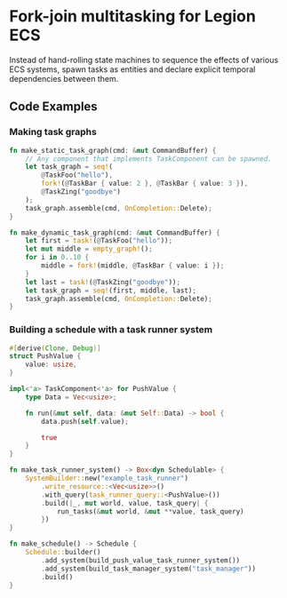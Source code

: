 # Fork-join multitasking for Legion ECS

Instead of hand-rolling state machines to sequence the effects of various ECS systems, spawn
tasks as entities and declare explicit temporal dependencies between them.

## Code Examples

### Making task graphs

```rust
fn make_static_task_graph(cmd: &mut CommandBuffer) {
    // Any component that implements TaskComponent can be spawned.
    let task_graph = seq!(
        @TaskFoo("hello"),
        fork!(@TaskBar { value: 2 }, @TaskBar { value: 3 }),
        @TaskZing("goodbye")
    );
    task_graph.assemble(cmd, OnCompletion::Delete);
}

fn make_dynamic_task_graph(cmd: &mut CommandBuffer) {
    let first = task!(@TaskFoo("hello"));
    let mut middle = empty_graph!();
    for i in 0..10 {
        middle = fork!(middle, @TaskBar { value: i });
    }
    let last = task!(@TaskZing("goodbye"));
    let task_graph = seq!(first, middle, last);
    task_graph.assemble(cmd, OnCompletion::Delete);
}
```

### Building a schedule with a task runner system

```rust
#[derive(Clone, Debug)]
struct PushValue {
    value: usize,
}

impl<'a> TaskComponent<'a> for PushValue {
    type Data = Vec<usize>;

    fn run(&mut self, data: &mut Self::Data) -> bool {
        data.push(self.value);

        true
    }
}

fn make_task_runner_system() -> Box<dyn Schedulable> {
    SystemBuilder::new("example_task_runner")
        .write_resource::<Vec<usize>>()
        .with_query(task_runner_query::<PushValue>())
        .build(|_, mut world, value, task_query| {
            run_tasks(&mut world, &mut **value, task_query)
        })
}

fn make_schedule() -> Schedule {
    Schedule::builder()
        .add_system(build_push_value_task_runner_system())
        .add_system(build_task_manager_system("task_manager"))
        .build()
}
```
